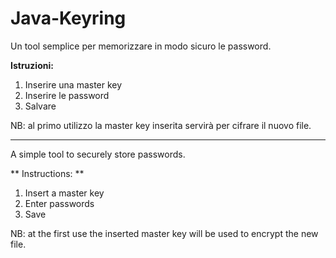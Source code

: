 # Java-Keyring
Un tool semplice per memorizzare in modo sicuro le password.

**Istruzioni:**

1. Inserire una master key
2. Inserire le password
3. Salvare

NB: al primo utilizzo la master key inserita servirà per cifrare il nuovo file.
___

A simple tool to securely store passwords.

** Instructions: **

1. Insert a master key
2. Enter passwords
3. Save

NB: at the first use the inserted master key will be used to encrypt the new file.